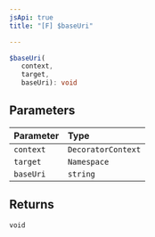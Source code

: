 ```yaml
---
jsApi: true
title: "[F] $baseUri"

---
```

```ts
$baseUri(
   context, 
   target, 
   baseUri): void
```

## Parameters

| Parameter | Type |
| :------ | :------ |
| `context` | `DecoratorContext` |
| `target` | `Namespace` |
| `baseUri` | `string` |

## Returns

`void`
